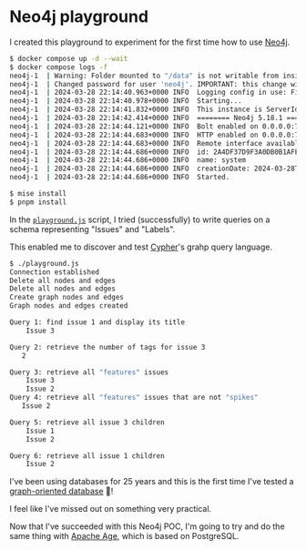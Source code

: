 # Neo4j playground

I created this playground to experiment for the first time how to use [Neo4j](https://en.wikipedia.org/wiki/Neo4j).

```sh
$ docker compose up -d --wait
$ docker compose logs -f
neo4j-1  | Warning: Folder mounted to "/data" is not writable from inside container. Changing folder owner to neo4j.
neo4j-1  | Changed password for user 'neo4j'. IMPORTANT: this change will only take effect if performed before the database is started for the first time.
neo4j-1  | 2024-03-28 22:14:40.963+0000 INFO  Logging config in use: File '/var/lib/neo4j/conf/user-logs.xml'
neo4j-1  | 2024-03-28 22:14:40.978+0000 INFO  Starting...
neo4j-1  | 2024-03-28 22:14:41.832+0000 INFO  This instance is ServerId{51659ae7} (51659ae7-1034-4a75-a2c0-e7e998330498)
neo4j-1  | 2024-03-28 22:14:42.414+0000 INFO  ======== Neo4j 5.18.1 ========
neo4j-1  | 2024-03-28 22:14:44.121+0000 INFO  Bolt enabled on 0.0.0.0:7687.
neo4j-1  | 2024-03-28 22:14:44.683+0000 INFO  HTTP enabled on 0.0.0.0:7474.
neo4j-1  | 2024-03-28 22:14:44.683+0000 INFO  Remote interface available at http://localhost:7474/
neo4j-1  | 2024-03-28 22:14:44.686+0000 INFO  id: 2A4DF37D9F3A0DB0B1AFE3655459862CAD951C5823295ECA8FA9C0B9278C4A3C
neo4j-1  | 2024-03-28 22:14:44.686+0000 INFO  name: system
neo4j-1  | 2024-03-28 22:14:44.686+0000 INFO  creationDate: 2024-03-28T22:14:43.028Z
neo4j-1  | 2024-03-28 22:14:44.686+0000 INFO  Started.
```

```sh
$ mise install
$ pnpm install
```
In the [`playground.js`](./playground.js) script, I tried (successfully) to write queries on a schema representing "Issues" and "Labels".

This enabled me to discover and test [Cypher](https://en.wikipedia.org/wiki/Cypher_(query_language))'s grahp query language.

```sh
$ ./playground.js
Connection established
Delete all nodes and edges
Delete all nodes and edges
Create graph nodes and edges
Graph nodes and edges created

Query 1: find issue 1 and display its title
    Issue 3

Query 2: retrieve the number of tags for issue 3
   2

Query 3: retrieve all "features" issues
    Issue 3
    Issue 2
Query 4: retrieve all "features" issues that are not "spikes"
   Issue 2

Query 5: retrieve all issue 3 children
    Issue 1
    Issue 2

Query 6: retrieve all issue 1 children
    Issue 2
```

I've been using databases for 25 years and this is the first time I've tested a [graph-oriented database](https://en.wikipedia.org/wiki/Graph_database) 🫤!

I feel like I've missed out on something very practical.

Now that I've succeeded with this Neo4j POC, I'm going to try and do the same thing with [Apache Age](https://github.com/apache/age), which is based on PostgreSQL.

